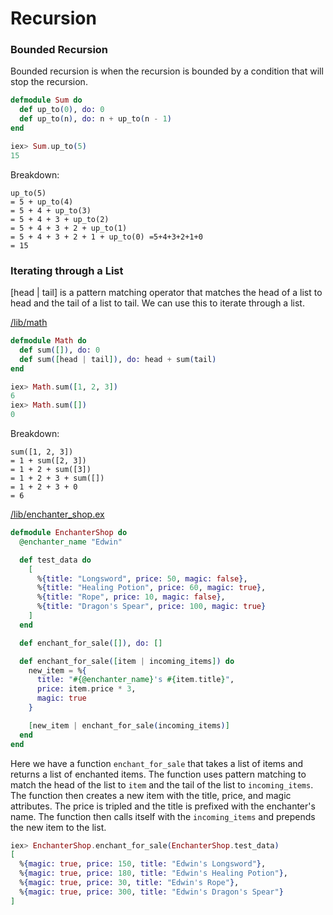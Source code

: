 
# Recursion

### Bounded Recursion

Bounded recursion is when the recursion is bounded by a condition that will stop the recursion.

```elixir
defmodule Sum do
  def up_to(0), do: 0
  def up_to(n), do: n + up_to(n - 1)
end
```

```elixir
iex> Sum.up_to(5)
15
```

Breakdown: 
```
up_to(5)
= 5 + up_to(4)
= 5 + 4 + up_to(3)
= 5 + 4 + 3 + up_to(2)
= 5 + 4 + 3 + 2 + up_to(1)
= 5 + 4 + 3 + 2 + 1 + up_to(0) =5+4+3+2+1+0
= 15
```

### Iterating through a List

[head | tail] is a pattern matching operator that matches the head of a list to head and the tail of a list to tail. We can use this to iterate through a list.

[/lib/math](./lib/math.exs)
```elixir
defmodule Math do
  def sum([]), do: 0
  def sum([head | tail]), do: head + sum(tail)
end
```

```elixir
iex> Math.sum([1, 2, 3])
6
iex> Math.sum([])
0
```

Breakdown:
```
sum([1, 2, 3])
= 1 + sum([2, 3])
= 1 + 2 + sum([3])
= 1 + 2 + 3 + sum([])
= 1 + 2 + 3 + 0
= 6
```

[/lib/enchanter_shop.ex](./lib/enchanter_shop.ex)
```elixir
defmodule EnchanterShop do
  @enchanter_name "Edwin"

  def test_data do
    [
      %{title: "Longsword", price: 50, magic: false},
      %{title: "Healing Potion", price: 60, magic: true},
      %{title: "Rope", price: 10, magic: false},
      %{title: "Dragon's Spear", price: 100, magic: true}
    ]
  end

  def enchant_for_sale([]), do: []

  def enchant_for_sale([item | incoming_items]) do
    new_item = %{
      title: "#{@enchanter_name}'s #{item.title}",
      price: item.price * 3,
      magic: true
    }

    [new_item | enchant_for_sale(incoming_items)]
  end
end
```

Here we have a function `enchant_for_sale` that takes a list of items and returns a list of enchanted items. The function uses pattern matching to match the head of the list to `item` and the tail of the list to `incoming_items`. The function then creates a new item with the title, price, and magic attributes. The price is tripled and the title is prefixed with the enchanter's name. The function then calls itself with the `incoming_items` and prepends the new item to the list.

```elixir
iex> EnchanterShop.enchant_for_sale(EnchanterShop.test_data)
[
  %{magic: true, price: 150, title: "Edwin's Longsword"},
  %{magic: true, price: 180, title: "Edwin's Healing Potion"},
  %{magic: true, price: 30, title: "Edwin's Rope"},
  %{magic: true, price: 300, title: "Edwin's Dragon's Spear"}
]
```